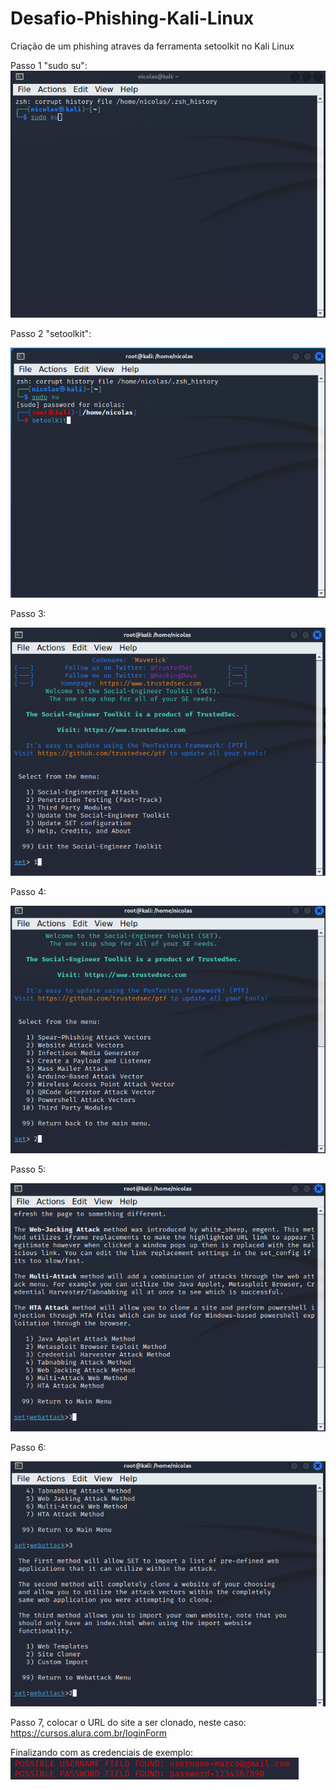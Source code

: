# Desafio-Phishing-Kali-Linux
Criação de um phishing atraves da ferramenta setoolkit no Kali Linux

Passo 1 "sudo su": 
![Alt text](./1.png "Optional title")

Passo 2 "setoolkit":

![Alt text](./2.png "Optional title")

Passo 3:

![Alt text](./3.png "Optional title")

Passo 4:

![Alt text](./4.png "Optional title")

Passo 5:

![Alt text](./5.png "Optional title")

Passo 6:

![Alt text](./6.png "Optional title")

Passo 7, colocar o URL do site a ser clonado, neste caso:
https://cursos.alura.com.br/loginForm

Finalizando com as credenciais de exemplo:
![Alt text](./7.png "Optional title")

